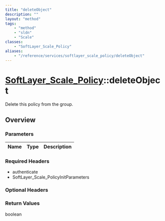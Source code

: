 ```yaml
---
title: "deleteObject"
description: ""
layout: "method"
tags:
    - "method"
    - "sldn"
    - "Scale"
classes:
    - "SoftLayer_Scale_Policy"
aliases:
    - "/reference/services/softlayer_scale_policy/deleteObject"
---
```

# [SoftLayer_Scale_Policy](/reference/services/SoftLayer_Scale_Policy)::deleteObject

Delete this policy from the group.


## Overview 


### Parameters 
|Name | Type | Description |
| --- | --- | --- |


### Required Headers
* authenticate
* SoftLayer_Scale_PolicyInitParameters

### Optional Headers

### Return Values
boolean

